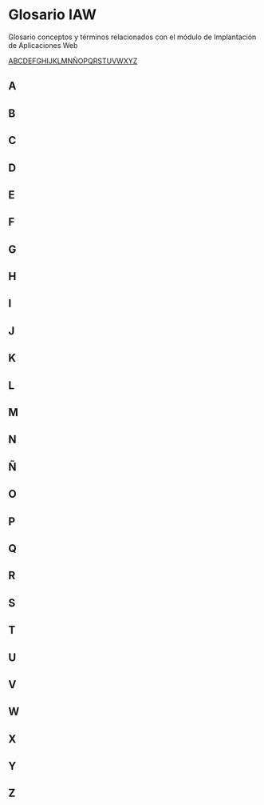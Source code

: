 # Glosario IAW

Glosario conceptos y términos relacionados con el módulo de Implantación de Aplicaciones Web

[A](#a)[B](#b)[C](#c)[D](#d)[E](#e)[F](#f)[G](#g)[H](#h)[I](#i)[J](#j)[K](#k)[L](#l)[M](#m)[N](#n)[Ñ](#ñ)[O](#o)[P](#p)[Q](#q)[R](#r)[S](#s)[T](#t)[U](#u)[V](#v)[W](#w)[X](#x)[Y](#y)[Z](#z)

## A
## B
## C
## D
## E
## F
## G
## H
## I
## J
## K
## L
## M
## N
## Ñ
## O
## P
## Q
## R
## S
## T
## U
## V
## W
## X
## Y
## Z